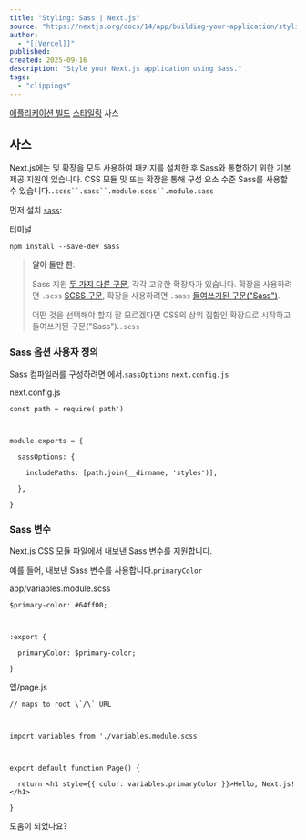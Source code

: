 ```yaml
---
title: "Styling: Sass | Next.js"
source: "https://nextjs.org/docs/14/app/building-your-application/styling/sass"
author:
  - "[[Vercel]]"
published:
created: 2025-09-16
description: "Style your Next.js application using Sass."
tags:
  - "clippings"
---
```

[애플리케이션 빌드](https://nextjs.org/docs/14/app/building-your-application) [스타일링](https://nextjs.org/docs/14/app/building-your-application/styling) 사스

## 사스

Next.js에는 및 확장을 모두 사용하여 패키지를 설치한 후 Sass와 통합하기 위한 기본 제공 지원이 있습니다. CSS 모듈 및 또는 확장을 통해 구성 요소 수준 Sass를 사용할 수 있습니다.`.scss``.sass``.module.scss``.module.sass`

먼저 설치 [`sass`](https://github.com/sass/sass):

터미널

```
npm install --save-dev sass
```

> **알아 둘만 한**:
> 
> Sass 지원 [두 가지 다른 구문](https://sass-lang.com/documentation/syntax), 각각 고유한 확장자가 있습니다. 확장을 사용하려면 `.scss` [SCSS 구문](https://sass-lang.com/documentation/syntax#scss), 확장을 사용하려면 `.sass` [들여쓰기된 구문("Sass")](https://sass-lang.com/documentation/syntax#the-indented-syntax).
> 
> 어떤 것을 선택해야 할지 잘 모르겠다면 CSS의 상위 집합인 확장으로 시작하고 들여쓰기된 구문("Sass").`.scss`

### Sass 옵션 사용자 정의

Sass 컴파일러를 구성하려면 에서.`sassOptions` `next.config.js`

next.config.js

```
const path = require('path')

 

module.exports = {

  sassOptions: {

    includePaths: [path.join(__dirname, 'styles')],

  },

}
```

### Sass 변수

Next.js CSS 모듈 파일에서 내보낸 Sass 변수를 지원합니다.

예를 들어, 내보낸 Sass 변수를 사용합니다.`primaryColor`

app/variables.module.scss

```
$primary-color: #64ff00;

 

:export {

  primaryColor: $primary-color;

}
```

앱/page.js

```
// maps to root \`/\` URL

 

import variables from './variables.module.scss'

 

export default function Page() {

  return <h1 style={{ color: variables.primaryColor }}>Hello, Next.js!</h1>

}
```

도움이 되었나요?